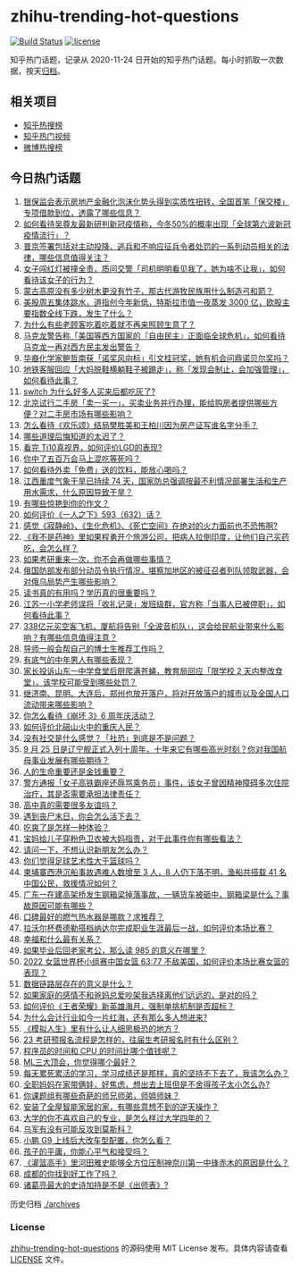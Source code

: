 # zhihu-trending-hot-questions

[![Build Status](https://github.com/justjavac/zhihu-trending-hot-questions/workflows/ci/badge.svg?branch=master)](https://github.com/justjavac/zhihu-trending-hot-questions/actions)
[![license](https://img.shields.io/github/license/justjavac/zhihu-trending-hot-questions)](https://github.com/justjavac/zhihu-trending-hot-questions/blob/master/LICENSE)

知乎热门话题，记录从 2020-11-24 日开始的知乎热门话题。每小时抓取一次数据，按天[归档](./archives)。

## 相关项目

- [知乎热搜榜](https://github.com/justjavac/zhihu-trending-top-search)
- [知乎热门视频](https://github.com/justjavac/zhihu-trending-hot-video)
- [微博热搜榜](https://github.com/justjavac/weibo-trending-hot-search)

## 今日热门话题

<!-- BEGIN -->
<!-- 最后更新时间 Sun Sep 25 2022 05:20:06 GMT+0800 (China Standard Time) -->

1. [银保监会表示房地产金融化泡沫化势头得到实质性扭转，全国首笔「保交楼」专项借款到位，透露了哪些信息？](https://www.zhihu.com/question/555178588)
1. [如何看待吴尊友最新研判新冠疫情称，今冬50%的概率出现「全球第六波新冠疫情流行」？](https://www.zhihu.com/question/555310645)
1. [普京签署包括对主动投降、逃兵和不响应征兵令者处罚的一系列动员相关的法律，哪些信息值得关注？](https://www.zhihu.com/question/555397137)
1. [女子闯红灯被撞全责，质问交警「司机明明看见我了，她为啥不让我」，如何看待该女子的行为？](https://www.zhihu.com/question/555159926)
1. [蒙古高原没有多少树木更没有竹子，那古代游牧民族用什么制造弓和箭？](https://www.zhihu.com/question/499247654)
1. [美股周五集体跳水，道指创今年新低，特斯拉市值一夜蒸发 3000 亿，欧股主要指数全线下跌，发生了什么？](https://www.zhihu.com/question/555260008)
1. [为什么有些老顾客吃着吃着就不再来照顾生意了？](https://www.zhihu.com/question/554264520)
1. [马克龙警告称「美国等西方国家的『自由民主』正面临全球危机」，如何看待马克龙一再对西方民主发出警告？](https://www.zhihu.com/question/555213006)
1. [华裔化学家鲍哲南获「诺奖风向标」引文桂冠奖，她有机会问鼎诺贝尔奖吗？](https://www.zhihu.com/question/554771787)
1. [地铁客服回应「大妈脱鞋横躺鞋子被踢走」，称「发现会制止，会加强管理」，如何看待此事？](https://www.zhihu.com/question/554878349)
1. [switch 为什么好多人买来后都吃灰了?](https://www.zhihu.com/question/552901619)
1. [北京试行二手房「卖一买一」，买卖业务并行办理，能给购房者提供哪些方便？对二手房市场有哪些影响？](https://www.zhihu.com/question/555114770)
1. [怎么看待《欢乐颂》结局樊胜美和王柏川因为房产证写谁名字分手？](https://www.zhihu.com/question/60332816)
1. [哪些道理后悔知道的太迟了？](https://www.zhihu.com/question/525202822)
1. [看完 Ti10真视界，如何评价LGD的表现?](https://www.zhihu.com/question/555406580)
1. [你中了五百万会马上混吃等死吗？](https://www.zhihu.com/question/553629115)
1. [如何看待外卖「免费」送的饮料，能放心喝吗？](https://www.zhihu.com/question/555076117)
1. [江西重度气象干旱已持续 74 天，国家防总强调按最不利情况部署生活和生产用水需求，什么原因导致干旱？](https://www.zhihu.com/question/555379265)
1. [有哪些惊艳到你的作文？](https://www.zhihu.com/question/299318374)
1. [如何评价《一人之下》593（632）话？](https://www.zhihu.com/question/555017479)
1. [感觉《寂静岭》、《生化危机》、《死亡空间》在绝对的火力面前也不恐怖啊?](https://www.zhihu.com/question/546245811)
1. [《我不是药神》里如果程勇开个旅游公司，把病人拉倒印度，让他们自己买药吃，会怎么样？](https://www.zhihu.com/question/516880228)
1. [如果考研重来一次，你不会再做哪些事情？](https://www.zhihu.com/question/530488862)
1. [俄国防部发布部分动员令执行情况，堪察加地区的被征召者列队领取武器，会对俄乌局势产生哪些影响？](https://www.zhihu.com/question/555384014)
1. [读书真的有用吗？学历真的很重要吗？](https://www.zhihu.com/question/555369657)
1. [江苏一小学老师误将「收礼记录」发班级群，官方称「当事人已被停职」，如何看待此事？](https://www.zhihu.com/question/555155376)
1. [338亿元买空客飞机，厦航将告别「全波音机队」，这会给民航业带来什么影响？有哪些信息值得注意？](https://www.zhihu.com/question/555060367)
1. [导师一般会帮自己的博士生推荐工作吗？](https://www.zhihu.com/question/382868706)
1. [有底气的中年男人有哪些表现？](https://www.zhihu.com/question/554435857)
1. [家长投诉山东一中学食堂后厨爬满苍蝇，教育局回应「限学校 2 天内整改食堂」，该学校可能受到哪些处罚？](https://www.zhihu.com/question/555372863)
1. [继济南、昆明、大连后，郑州也放开落户，将对开放落户的城市以及全国人口流动带来哪些影响？](https://www.zhihu.com/question/555315718)
1. [你怎么看待《崩坏 3》6 周年庆活动？](https://www.zhihu.com/question/552938924)
1. [如何评价北碚山火中的重庆人民？](https://www.zhihu.com/question/549785195)
1. [没有社交是什么感觉？「社恐」到底是不是问题？](https://www.zhihu.com/question/555274569)
1. [9 月 25 日是辽宁舰正式入列十周年，十年来它有哪些高光时刻？你对我国航母事业发展有哪些期待？](https://www.zhihu.com/question/554452296)
1. [人的生命重要还是金钱重要？](https://www.zhihu.com/question/554233628)
1. [警方通报「女子高铁霸座还辱骂乘务员」事件，该女子曾因精神障碍多次住院治疗，其是否需要承担法律责任？](https://www.zhihu.com/question/555369410)
1. [高中真的需要很多友谊吗？](https://www.zhihu.com/question/555223384)
1. [遇到丧尸末日，你会怎么活下去？](https://www.zhihu.com/question/540354406)
1. [吃爽了是怎样一种体验？](https://www.zhihu.com/question/272023299)
1. [宝妈给儿子穿粉色卫衣被大妈指责，对于此事件你有哪些看法？](https://www.zhihu.com/question/555065950)
1. [请问一下，不想认识新朋友怎么办？](https://www.zhihu.com/question/555385744)
1. [你们觉得足球艺术性大于篮球吗？](https://www.zhihu.com/question/308795224)
1. [柬埔寨西港沉船事故遇难人数增至 3 人，8 人仍下落不明，渔船共搭载 41 名中国公民，救援情况如何？](https://www.zhihu.com/question/555350864)
1. [广东一在建高架桥发生钢箱梁掉落事故，一辆货车被砸中，钢箱梁是什么？事故原因可能有哪些？](https://www.zhihu.com/question/555339656)
1. [口碑最好的燃气热水器是哪款？求推荐？](https://www.zhihu.com/question/432378577)
1. [拉沃尔杯费德勒搭档纳达尔完成职业生涯最后一战，如何评价本场比赛？](https://www.zhihu.com/question/554645221)
1. [幸福和什么最有关系？](https://www.zhihu.com/question/553192611)
1. [如果毕业后回老家考公，那么读 985 的意义在哪里？](https://www.zhihu.com/question/553864860)
1. [2022 女篮世界杯小组赛中国女篮 63:77 不敌美国，如何评价本场比赛女篮的表现？](https://www.zhihu.com/question/555314174)
1. [数据链路层存在的意义是什么？](https://www.zhihu.com/question/553090218)
1. [如果家庭的感情不和爸妈总爱吵架我选择离他们远远的，是对的吗？](https://www.zhihu.com/question/555268304)
1. [如何评价《王者荣耀》新英雄海月，强制单挑机制是否超标？](https://www.zhihu.com/question/554444540)
1. [为什么会计行业如今一片红海，还有那么多人想进来?](https://www.zhihu.com/question/374704492)
1. [《模拟人生》里有什么让人细思极恐的地方？](https://www.zhihu.com/question/264106033)
1. [23 考研预报名流程是怎样的，往届生考研报名时有什么区别？](https://www.zhihu.com/question/61746283)
1. [程序员的时间和 CPU 的时间比哪个值钱呢？](https://www.zhihu.com/question/554191626)
1. [ML三大顶会，你觉得哪个最好？](https://www.zhihu.com/question/422296229)
1. [每天累死累活的学习，学习成绩还是那样，真的坚持不下去了，我该怎么办？](https://www.zhihu.com/question/554289827)
1. [全职妈妈在家带俩娃，好焦虑，想出去上班但是不舍得孩子太小怎么办?](https://www.zhihu.com/question/555031465)
1. [你课题组有哪些奇葩的师兄师弟，师姐师妹？](https://www.zhihu.com/question/320750711)
1. [安装了全屋智能家居的家，有哪些意想不到的逆天操作？](https://www.zhihu.com/question/555062806)
1. [大学的你不喜欢自己的专业，是怎么样过大学四年的？](https://www.zhihu.com/question/555097004)
1. [乌军有没有可能反攻到莫斯科？](https://www.zhihu.com/question/520431534)
1. [小鹏 G9 上线后大改车型配置，你怎么看？](https://www.zhihu.com/question/555173186)
1. [孩子的平庸，你能心平气和接受吗？](https://www.zhihu.com/question/554554702)
1. [《灌篮高手》里河田雅史能够全方位压制神奈川第一中锋赤木的原因是什么？](https://www.zhihu.com/question/503442130)
1. [成都的你找到好工作了吗？](https://www.zhihu.com/question/522662759)
1. [诸葛亮最大的史诗加持是不是《出师表》?](https://www.zhihu.com/question/555035330)

<!-- END -->

历史归档 [./archives](./archives)

### License

[zhihu-trending-hot-questions](https://github.com/justjavac/zhihu-trending-hot-questions)
的源码使用 MIT License 发布。具体内容请查看 [LICENSE](./LICENSE) 文件。
